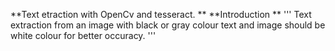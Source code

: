**Text etraction with OpenCv and tesseract. **
**Introduction **
'''
Text extraction from an image with black or gray colour text and image should be white colour for better occuracy.
'''

